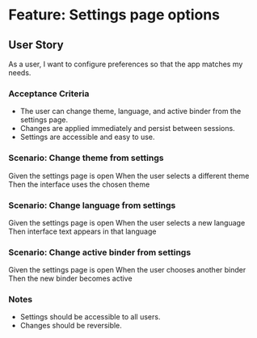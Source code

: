 # Feature: Settings page options

## User Story

As a user, I want to configure preferences so that the app matches my needs.

### Acceptance Criteria

- The user can change theme, language, and active binder from the settings page.
- Changes are applied immediately and persist between sessions.
- Settings are accessible and easy to use.

### Scenario: Change theme from settings

Given the settings page is open
When the user selects a different theme
Then the interface uses the chosen theme

### Scenario: Change language from settings

Given the settings page is open
When the user selects a new language
Then interface text appears in that language

### Scenario: Change active binder from settings

Given the settings page is open
When the user chooses another binder
Then the new binder becomes active

### Notes

- Settings should be accessible to all users.
- Changes should be reversible.
